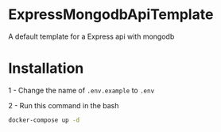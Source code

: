 # ExpressMongodbApiTemplate
A default template for a Express api with mongodb

# Installation
1 - Change the name of ```.env.example``` to ```.env```

2 - Run this command in the bash
```bash
docker-compose up -d
```
